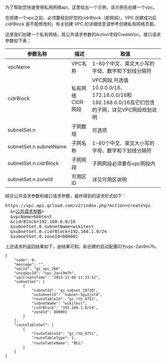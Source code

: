 为了帮助您快速使用私用网络api，这里给出一个示例，该示例先创建一个vpc。

在搭建一个vpc之前，必须要规划好您的cidrBlock（即网段）。VPC 创建成功后 cidrBlock 是不能修改的。有关创建 VPC 的详细信息请参考创建私有网络页面。

这里我们创建一个私有网络，其公共请求参数的Action字段CreateVpc，接口请求参数如下表：

| 参数名称 | 描述 | 取值 |
|---------|---------|---------|
| vpcName | VPC名称 | 1-60个中文、英文大小写的字母、数字和下划线分隔符 |
| cidrBlock | 私有网络CIDR网段 | VPC网段,可选值 10.0.0.0/16、172.16.0.0/16和192.168.0.0/16及它们包含的子网，详见VPC网段规划说明 |
| subnetSet.n |子网数组 | 可选项 |
| subnetSet.n.subnetName | 子网名称 | 1-60个中文、英文大小写的字母、数字和下划线分隔符 |
| subnetSet.n.cidrBlock | 子网网段 | 子网网段必须要在vpc网段内 |
| subnetSet.n.zoneId | 可用区ID | 详见可用区说明 |

结合公共请求参数和接口请求参数，最终得到的请求形式如下：

<pre>
https://vpc.api.qcloud.com/v2/index.php?Action=CreateVpc
  &<<a href="https://www.qcloud.com/doc/api/229/6976">公共请求参数</a>>
  &vpcName=bbbtest
  &cidrBlock=192.168.0.0/16
  &subnetSet.0.subnetName=wikitest
  &subnetSet.0.cidrBlock=192.168.1.0/24
  &subnetSet.0.zoneId=800001
</pre>
上述请求的返回结果如下，由结果可知，新创建的启动配置ID为vpc-2ari9m7h。

```
{
    "code": 0,
    "message": "",
    "vpcId": "gz_vpc_266",
    "uniqVpcId": "vpc-2ari9m7h",
    "vpcCreateTime": "2015-11-06 11:33:52",
    "subnetSet": [
        {
            "subnetId": "gz_subnet_18720",
            "unSubnetId": "subnet-5gu2jxf4",
            "routeTableId": "gz_rtb_8751",
            "subnetName": "wikitest",
            "cidrBlock": "192.168.1.0/24",
            "zoneId": 800001
        }
    ],
    "routeTableSet": [
        {
            "routeTableId": "gz_rtb_8751",
            "routeTableType": 1,
            "routeTableName": "默认"
        }
    ]
}
```